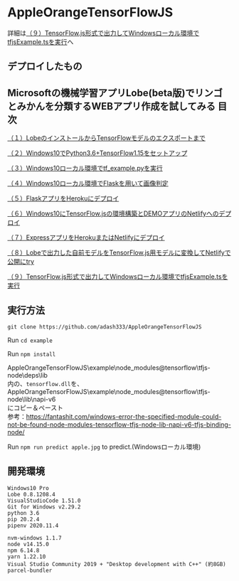 # AppleOrangeTensorFlowJS

詳細は[（９）TensorFlow.js形式で出力してWindowsローカル環境でtfjsExample.tsを実行](https://i-doctor.sakura.ne.jp/font/?p=45547)へ


## デプロイしたもの





## Microsoftの機械学習アプリLobe(beta版)でリンゴとみかんを分類するWEBアプリ作成を試してみる 目次

[（１）LobeのインストールからTensorFlowモデルのエクスポートまで](https://i-doctor.sakura.ne.jp/font/?p=44635)

[（２）Windows10でPython3.6+TensorFlow1.15をセットアップ](https://i-doctor.sakura.ne.jp/font/?p=44703)

[（３）Windows10ローカル環境でtf_example.pyを実行](https://i-doctor.sakura.ne.jp/font/?p=44808)

[（４）Windows10ローカル環境でFlaskを用いて画像判定](https://i-doctor.sakura.ne.jp/font/?p=44883)

[（５）FlaskアプリをHerokuにデプロイ](https://i-doctor.sakura.ne.jp/font/?p=44947)

[（６）Windows10にTensorFlow.jsの環境構築とDEMOアプリのNetlifyへのデプロイ](https://i-doctor.sakura.ne.jp/font/?p=45117)

[（７）ExpressアプリをHerokuまたはNetlifyにデプロイ](https://i-doctor.sakura.ne.jp/font/?p=45277)

[（８）Lobeで出力した自前モデルをTensorFlow.js用モデルに変換してNetlifyで公開にtry](https://i-doctor.sakura.ne.jp/font/?p=45386)

[（９）TensorFlow.js形式で出力してWindowsローカル環境でtfjsExample.tsを実行](https://i-doctor.sakura.ne.jp/font/?p=45547)

## 実行方法

`git clone https://github.com/adash333/AppleOrangeTensorFlowJS`

Run `cd example`

Run `npm install`

AppleOrangeTensorFlowJS\example\node_modules\@tensorflow\tfjs-node\deps\lib  
内の、`tensorflow.dll`を、  
AppleOrangeTensorFlowJS\example\node_modules\@tensorflow\tfjs-node\lib\napi-v6  
にコピー＆ペースト  
参考：https://fantashit.com/windows-error-the-specified-module-could-not-be-found-node-modules-tensorflow-tfjs-node-lib-napi-v6-tfjs-binding-node/

Run `npm run predict apple.jpg` to predict.(Windowsローカル環境)   


## 開発環境

```
Windows10 Pro
Lobe 0.8.1208.4
VisualStudioCode 1.51.0
Git for Windows v2.29.2
python 3.6
pip 20.2.4
pipenv 2020.11.4

nvm-windows 1.1.7
node v14.15.0
npm 6.14.8
yarn 1.22.10
Visual Studio Community 2019 + "Desktop development with C++" (約8GB)
parcel-bundler 
```
